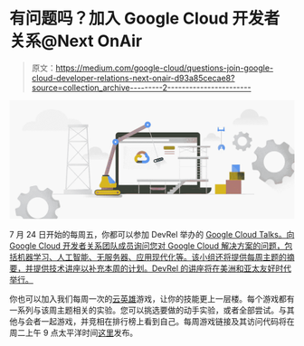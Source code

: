 # 有问题吗？加入 Google Cloud 开发者关系@Next OnAir

> 原文：<https://medium.com/google-cloud/questions-join-google-cloud-developer-relations-next-onair-d93a85cecae8?source=collection_archive---------2----------------------->

![](img/1b6353ad1be446cc34cd72b3dd251a83.png)

7 月 24 日开始的每周五，你都可以参加 DevRel 举办的 [Google Cloud Talks。向 Google Cloud 开发者关系团队成员询问您对 Google Cloud 解决方案的问题，包括机器学习、人工智能、无服务器、应用现代化等。该小组还将提供每周主题的摘要，并提供技术讲座以补充本周的计划。DevRel 的讲座将在美洲和亚太友好时代举行。](https://goo.gle/cloudtalks)

你也可以加入我们每周一次的[云英雄](https://go.qwiklabs.com/cloudheronext?utm_source=devblog&utm_medium=blog&utm_campaign=Next20)游戏，让你的技能更上一层楼。每个游戏都有一系列与该周主题相关的实验。您可以挑选要做的动手实验，或者全部尝试。与其他与会者一起游戏，并竞相在排行榜上看到自己。每周游戏链接及其访问代码将在周二上午 9 点太平洋时间[这里](https://go.qwiklabs.com/cloudheronext?utm_source=devblog&utm_medium=blog&utm_campaign=Next20)发布。
